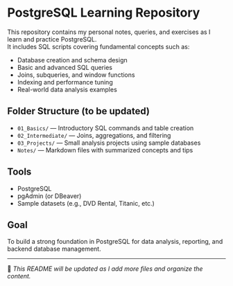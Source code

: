 # PostgreSQL Learning Repository

This repository contains my personal notes, queries, and exercises as I learn and practice PostgreSQL.  
It includes SQL scripts covering fundamental concepts such as:

- Database creation and schema design
- Basic and advanced SQL queries
- Joins, subqueries, and window functions
- Indexing and performance tuning
- Real-world data analysis examples

## Folder Structure (to be updated)

- `01_Basics/` — Introductory SQL commands and table creation
- `02_Intermediate/` — Joins, aggregations, and filtering
- `03_Projects/` — Small analysis projects using sample databases
- `Notes/` — Markdown files with summarized concepts and tips

## Tools

- PostgreSQL
- pgAdmin (or DBeaver)
- Sample datasets (e.g., DVD Rental, Titanic, etc.)

## Goal

To build a strong foundation in PostgreSQL for data analysis, reporting, and backend database management.

---

📌 *This README will be updated as I add more files and organize the content.*

